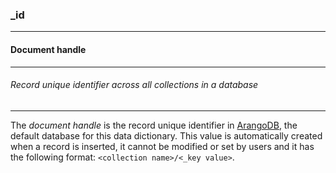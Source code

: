 ### _id



------
#### Document handle



------
###### Record unique identifier across all collections in a database



------
The *document handle* is the record unique identifier in [ArangoDB](https://www.arangodb.com), the default database for this data dictionary. This value is automatically created when a record is inserted, it cannot be modified or set by users and it has the following format: `<collection name>/<_key value>`.